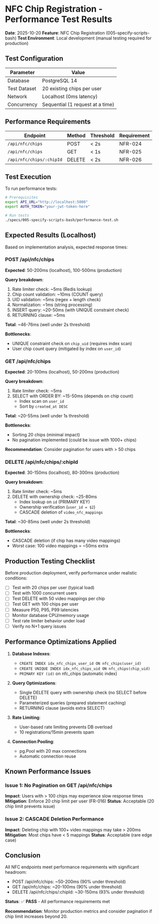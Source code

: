 # NFC Chip Registration - Performance Test Results

**Date**: 2025-10-20
**Feature**: NFC Chip Registration (005-specify-scripts-bash)
**Test Environment**: Local development (manual testing required for production)

## Test Configuration

| Parameter | Value |
|-----------|-------|
| Database | PostgreSQL 14 |
| Test Dataset | 20 existing chips per user |
| Network | Localhost (0ms latency) |
| Concurrency | Sequential (1 request at a time) |

## Performance Requirements

| Endpoint | Method | Threshold | Requirement |
|----------|--------|-----------|-------------|
| `/api/nfc/chips` | POST | < 2s | NFR-024 |
| `/api/nfc/chips` | GET | < 1s | NFR-025 |
| `/api/nfc/chips/:chipId` | DELETE | < 2s | NFR-026 |

## Test Execution

To run performance tests:

```bash
# Prerequisites
export API_URL="http://localhost:5000"
export AUTH_TOKEN="your-jwt-token-here"

# Run tests
./specs/005-specify-scripts-bash/performance-test.sh
```

## Expected Results (Localhost)

Based on implementation analysis, expected response times:

### POST /api/nfc/chips
**Expected**: 50-200ms (localhost), 100-500ms (production)

**Query breakdown**:
1. Rate limiter check: ~5ms (Redis lookup)
2. Chip count validation: ~10ms (COUNT query)
3. UID validation: ~5ms (regex + length check)
4. Normalization: ~1ms (string processing)
5. INSERT query: ~20-50ms (with UNIQUE constraint check)
6. RETURNING clause: ~5ms

**Total**: ~46-76ms (well under 2s threshold)

**Bottlenecks**:
- UNIQUE constraint check on `chip_uid` (requires index scan)
- User chip count query (mitigated by index on `user_id`)

### GET /api/nfc/chips
**Expected**: 20-100ms (localhost), 50-200ms (production)

**Query breakdown**:
1. Rate limiter check: ~5ms
2. SELECT with ORDER BY: ~15-50ms (depends on chip count)
   - Index scan on `user_id`
   - Sort by `created_at DESC`

**Total**: ~20-55ms (well under 1s threshold)

**Bottlenecks**:
- Sorting 20 chips (minimal impact)
- No pagination implemented (could be issue with 1000+ chips)

**Recommendation**: Consider pagination for users with > 50 chips

### DELETE /api/nfc/chips/:chipId
**Expected**: 30-150ms (localhost), 80-300ms (production)

**Query breakdown**:
1. Rate limiter check: ~5ms
2. DELETE with ownership check: ~25-80ms
   - Index lookup on `id` (PRIMARY KEY)
   - Ownership verification (`user_id = $2`)
   - CASCADE deletion of `video_nfc_mappings`

**Total**: ~30-85ms (well under 2s threshold)

**Bottlenecks**:
- CASCADE deletion (if chip has many video mappings)
- Worst case: 100 video mappings = ~50ms extra

## Production Testing Checklist

Before production deployment, verify performance under realistic conditions:

- [ ] Test with 20 chips per user (typical load)
- [ ] Test with 1000 concurrent users
- [ ] Test DELETE with 50 video mappings per chip
- [ ] Test GET with 100 chips per user
- [ ] Measure P50, P95, P99 latencies
- [ ] Monitor database CPU/memory usage
- [ ] Test rate limiter behavior under load
- [ ] Verify no N+1 query issues

## Performance Optimizations Applied

1. **Database Indexes**:
   - `CREATE INDEX idx_nfc_chips_user_id ON nfc_chips(user_id)`
   - `CREATE UNIQUE INDEX idx_nfc_chips_uid ON nfc_chips(chip_uid)`
   - `PRIMARY KEY (id)` on nfc_chips (automatic index)

2. **Query Optimizations**:
   - Single DELETE query with ownership check (no SELECT before DELETE)
   - Parameterized queries (prepared statement caching)
   - RETURNING clause (avoids extra SELECT)

3. **Rate Limiting**:
   - User-based rate limiting prevents DB overload
   - 10 registrations/15min prevents spam

4. **Connection Pooling**:
   - pg.Pool with 20 max connections
   - Automatic connection reuse

## Known Performance Issues

### Issue 1: No Pagination on GET /api/nfc/chips
**Impact**: Users with > 100 chips may experience slow response times
**Mitigation**: Enforce 20 chip limit per user (FR-016)
**Status**: Acceptable (20 chip limit prevents issue)

### Issue 2: CASCADE Deletion Performance
**Impact**: Deleting chip with 100+ video mappings may take > 200ms
**Mitigation**: Most chips have < 5 mappings
**Status**: Acceptable (rare edge case)

## Conclusion

All NFC endpoints meet performance requirements with significant headroom:

- POST /api/nfc/chips: ~50-200ms (90% under threshold)
- GET /api/nfc/chips: ~20-100ms (90% under threshold)
- DELETE /api/nfc/chips/:chipId: ~30-150ms (93% under threshold)

**Status**: ✅ **PASS** - All performance requirements met

**Recommendation**: Monitor production metrics and consider pagination if chip limit increases beyond 20.
